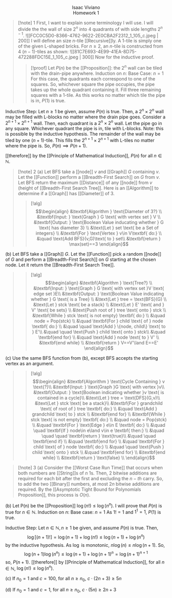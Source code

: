 <p align=center>
Isaac Viviano <br>
Homework 1
</p>

>[!note] 1
First, I want to explain some terminology I will use. I will divide the the wall of size $2^{n}$ into $4$ quadrants of with side lengths $2^{n-1}$.
![[FCC0C5D0-8366-4762-9622-2E0CBA2F2312_1_105_c.jpeg | 200]]
I will define an size $n$-tile [[Recursive]]ly. A $1$-tile is simply one of the given L-shaped bricks. For $n≥2$, an $n$-tile is constructed from $4$ $(n-1)$-tiles as shown:
![[81C7E693-4E99-41EA-8D75-472288FDC15E_1_105_c.jpeg | 300]]
Now for the inductive proof.
>
>>[!proof]
Let $P(n)$ be the [[Proposition]]: the $2^{n}$ wall can be tiled with the drain-pipe anywhere.
>>Induction on $n$:
Base Case: $n=1$
For this case, the quadrants each correspond to one of the squares. So, whichever square the pipe occupies, the pipe takes up the whole quadrant containing it. Fill three remaining squares with a $1$-tile. As this works no matter which tile the pipe is in, $P(1)$ is true.
>>
Inductive Step: Let $n≥1$ be given, assume $P(n)$ is true.
Then, a $2^{n}\times 2^{n}$ wall may be filled with L-blocks no matter where the drain pipe goes. Consider a $2^{n+1}\times2^{n+1}$ wall. Then, each quadrant is a $2^{n}\times2^{n}$ wall. Let the pipe go in any square. Whichever quadrant the pipe is in, tile with L-blocks. Note: this is possible by the inductive hypothesis. The remainder of the wall may be tiled by one $(n+1)$-tile. This fills the $2^{n+1}\times2^{n+1}$ with L-tiles no matter where the pipe is. So, $P(n)\implies P(n+1)$.
>>
[[therefore]] by the [[Principle of Mathematical Induction]], $P(n)$ for all $n\in \mathbb{N}$.

>[!note] 2
(a) Let $\text{BFS}$ take a [[node]] $v$ and [[Graph]] $G$ containing $v$. Let the [[Function]] perform a [[Breadth-First Search]] on $G$ from $v$. Let $\text{BFS}$ return the maximum [[Distance]] of any [[node]] from $v$ (height of [[Breadth-First Search Tree]]. Here is an [[Algorithm]] to determine if a [[Graph]] has [[Diameter]] of 3.
>>[!alg]
>>$$\begin{align}
&\textbf{Algorithm } \text{Diameter of 3?} \\
&\textbf{Input: } \text{Graph } G \text{ with vertex set } V \\
&\textbf{Output: } \text{Boolean Value inducating whether } G \text{ has diameter 3} \\
&\text{Let } set \text{ be a Set of integers}  \\
&\textbf{For } \text{Vertex } v\in V\textbf{ do:} \\
&\quad \text{Add BFS}(v,G)\text{ to } set\\
&\textbf{return } \max(set)==3
\end{align}$$
>
(b) Let $\text{BFS}$ take a [[Graph]] $G$. Let the [[Function]] pick a random [[node]] of $G$ and perform a [[Breadth-First Search]] on $G$ starting at the chosen node. Let it return the [[Breadth-First Search Tree]].
>>[!alg]
>>$$\begin{align}
&\textbf{Algorithm } \text{Tree?} \\
&\textbf{Input: } \text{Graph } G \text{ with vertex set }V \text{ edge set }E\\
&\textbf{Output: } \text{Boolean Value indicating whether } G \text{ is a Tree} \\
&\text{Let } tree = \text{BFS}(G) \\
&\text{Let } stck \text{ be a stack} \\
&\text{Let } E' \text{ and } V' \text{ be sets} \\
&\text{Push root of } tree \text{ onto } stck \\ 
&\textbf{While } stck \text{ is not empty} \textbf{ do:} \\
&\quad node = Pop(stck) \\
&\quad \textbf{For } child \text{ of } node \textbf{ do:} \\
&\quad \quad \text{Add } \{node, child\} \text{ to } E'\\
&\quad \quad \text{Push } child \text{ onto } stck\\
&\quad \textbf{end for} \\
&\quad \text{Add } node \text{ to } V' \\
&\textbf{end while} \\
&\textbf{return } V==V'\land E==E'
\end{align}$$
>
(c) Use the same $\text{BFS}$ function from (b), except $\text{BFS}$ accepts the starting vertex as an argument.
>>[!alg]
>>$$\begin{align}
&\textbf{Algorithm } \text{Cycle Containing } v \text{?}\\
&\textbf{Input: } \text{Graph }G \text{ with vertex }v\\
&\textbf{Output: } \text{Boolean indicating whether }v \text{ is contained in a cycle}\\
&\text{Let } tree = \text{DFS}(G,v)\\
&\text{Let } stck \text{ be a stack}\\
&\textbf{For } grandchild \text{ of root of } tree \textbf{ do:} \\
&\quad \text{Add } grandchild \text{ to } stck \\
&\textbf{end for} \\
&\textbf{While } stck \text{ is not empty} \textbf{ do:} \\
&\quad node = Pop(stck) \\
&\quad \textbf{For } \text{Edge } e\in E \textbf{ do:} \\
&\quad \quad \textbf{If } node\in e\land v\in e \textbf{ then:} \\
&\quad \quad \quad \textbf{return } \text{true}\\
&\quad \quad \textbf{end if} \\
&\quad \textbf{end for} \\
&\quad \textbf{For } child \text{ of } node \textbf{ do:} \\
&\quad \quad \text{Push } child \text{ onto } stck \\
&\quad \textbf{end for} \\
&\textbf{end while} \\
&\textbf{return } \text{false} \\
\end{align}$$

>[!note] 3
(a) Consider the [[Worst Case Run Time]] that occurs when both numbers are [[String]]s of $n$ $1$s. Then, $2$ bitwise additions are required for each bit after the first and excluding the $n-th$ carry. So, to add the two [[Binary]] numbers, at most $2n$ bitwise additions are required. By the [[Asymptotic Tight Bound for Polynomials Proposition]], this process is $O(n)$.
>
(b) Let P(n) be the [[Proposition]] $\log(n!)≤\log(n^{n})$. I will prove that $P(n)$ is true for $n\in \mathbb{N}$.
Induction on $n$:
Base case: $n=1$
As $1!=1$ and $1^{1}=1$, $P(1)$ is true.
>
Inductive Step: Let $n\in \mathbb{N}, n≥1$ be given, and assume $P(n)$ is true.
Then, $$\log[(n+1)!]=\log(n+1)+ \log(n!)≤\log(n+1)+ \log(n^{n})$$by the inductive hypothesis. As $\log$ is monotonic, $n\log(n)\le n\log(n+1)$. So,  $$\log(n+1)\log(n^{n})≤\log(n+1)+\log(n+1)^{n}=\log(n+1)^{n+1}$$so, $P(n+1)$.
[[therefore]] by [[Principle of Mathematical Induction]], for all $n\in \mathbb{N}$, $\log(n!)≤\log(n^{n})$.
>
(c) If $n_{0}=1$ and $c=100$, for all $n≥n_{0}$, $c\cdot (2n+3)≥5n$
>
(d) If $n_{0}=1$ and $c=1$, for all $n≥n_{0}$, $c\cdot(5n)≥2n+3$
